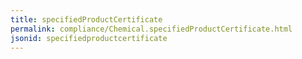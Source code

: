 ```yaml
---
title: specifiedProductCertificate
permalink: compliance/Chemical.specifiedProductCertificate.html
jsonid: specifiedproductcertificate
---
```

